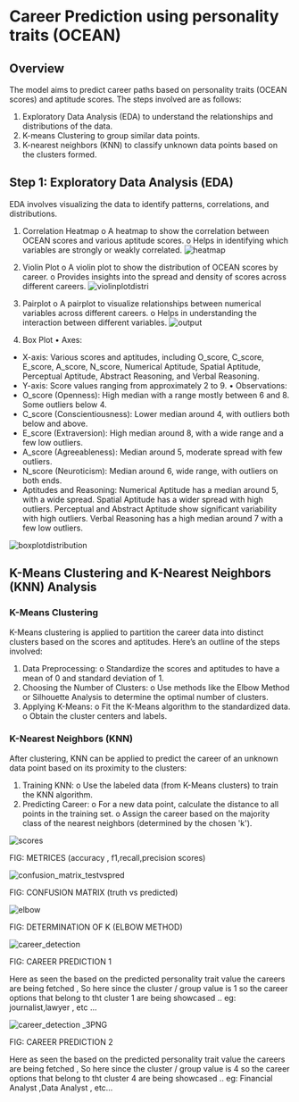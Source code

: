 # Career Prediction using personality traits (OCEAN)
## Overview

The model aims to predict career paths based on personality traits (OCEAN scores) and aptitude scores. The steps involved are as follows:
1.	Exploratory Data Analysis (EDA) to understand the relationships and distributions of the data.
2.	K-means Clustering to group similar data points.
3.	K-nearest neighbors (KNN) to classify unknown data points based on the clusters formed.

## Step 1: Exploratory Data Analysis (EDA)

EDA involves visualizing the data to identify patterns, correlations, and distributions.
1.	Correlation Heatmap
o	A heatmap to show the correlation between OCEAN scores and various aptitude scores.
o	Helps in identifying which variables are strongly or weakly correlated.
 ![heatmap](https://github.com/Hikari006/career_prediction/assets/91669143/a629cfb8-c3b0-4914-a557-66b50a45d03e)

2.	Violin Plot
o	A violin plot to show the distribution of OCEAN scores by career.
o	Provides insights into the spread and density of scores across different careers.
![violinplotdistri](https://github.com/Hikari006/career_prediction/assets/91669143/6d4c2b9b-84ff-43b0-863b-ed009b403cb5)

 


3.	Pairplot
o	A pairplot to visualize relationships between numerical variables across different careers.
o	Helps in understanding the interaction between different variables.
![output](https://github.com/Hikari006/career_prediction/assets/91669143/b7d5229e-9fae-4bf8-af6d-563d06b7c03c)



4. Box Plot
•	Axes:
- X-axis: Various scores and aptitudes, including O_score, C_score, E_score, A_score, N_score, Numerical Aptitude, Spatial Aptitude, Perceptual Aptitude, Abstract Reasoning, and Verbal Reasoning.
-	Y-axis: Score values ranging from approximately 2 to 9.
•	Observations:
-	O_score (Openness): High median with a range mostly between 6 and 8. Some outliers below 4.
-	C_score (Conscientiousness): Lower median around 4, with outliers both below and above.
-	E_score (Extraversion): High median around 8, with a wide range and a few low outliers.
-	A_score (Agreeableness): Median around 5, moderate spread with few outliers.
-	N_score (Neuroticism): Median around 6, wide range, with outliers on both ends.
-	Aptitudes and Reasoning: Numerical Aptitude has a median around 5, with a wide spread. Spatial Aptitude has a wider spread with high outliers. Perceptual and Abstract Aptitude show significant variability with high outliers. Verbal Reasoning has a high median around 7 with a few low outliers.

![boxplotdistribution](https://github.com/Hikari006/career_prediction/assets/91669143/19eb5ead-0c88-4161-922c-51354c737115)

  
  
## K-Means Clustering and K-Nearest Neighbors (KNN) Analysis
### K-Means Clustering

K-Means clustering is applied to partition the career data into distinct clusters based on the scores and aptitudes. Here’s an outline of the steps involved:
1.	Data Preprocessing:
o	Standardize the scores and aptitudes to have a mean of 0 and standard deviation of 1.
2.	Choosing the Number of Clusters:
o	Use methods like the Elbow Method or Silhouette Analysis to determine the optimal number of clusters.
3.	Applying K-Means:
o	Fit the K-Means algorithm to the standardized data.
o	Obtain the cluster centers and labels.


### K-Nearest Neighbors (KNN)
After clustering, KNN can be applied to predict the career of an unknown data point based on its proximity to the clusters:
1.	Training KNN:
o	Use the labeled data (from K-Means clusters) to train the KNN algorithm.
2.	Predicting Career:
o	For a new data point, calculate the distance to all points in the training set.
o	Assign the career based on the majority class of the nearest neighbors (determined by the chosen 'k').
 
![scores](https://github.com/Hikari006/career_prediction/assets/91669143/634a9bb6-0a8e-4f38-a84d-3758f1d3a8a6)

FIG: METRICES (accuracy , f1,recall,precision scores)


![confusion_matrix_testvspred](https://github.com/Hikari006/career_prediction/assets/91669143/fb59f660-8cd9-4f51-9d43-38aa82054ec1)

FIG: CONFUSION MATRIX (truth vs predicted)


![elbow](https://github.com/Hikari006/career_prediction/assets/91669143/de6ca9fb-bc7d-4693-bb4f-e38d19bad202)

FIG: DETERMINATION OF K (ELBOW METHOD)


![career_detection](https://github.com/Hikari006/career_prediction/assets/91669143/6f9908cd-9861-4cf1-932e-5c9d88d40147)

FIG: CAREER PREDICTION 1

Here  as seen the based on the predicted personality trait value the careers are being fetched , So here since the cluster / group value is 1 so the career options that belong to tht cluster 1 are being showcased .. eg: journalist,lawyer , etc …


![career_detection _3PNG](https://github.com/Hikari006/career_prediction/assets/91669143/f965239f-2c1a-49dc-bc03-a9ce9242f925)

FIG: CAREER PREDICTION 2

Here  as seen the based on the predicted personality trait value the careers are being fetched , So here since the cluster / group value is 4 so the career options that belong to tht cluster 4 are being showcased .. eg: Financial Analyst ,Data Analyst , etc…


